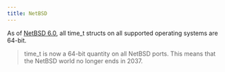 ```yaml
---
title: NetBSD
---
```

As of [NetBSD 6.0], all time_t structs on all supported
operating systems are 64-bit.

> time_t is now a 64-bit quantity on all NetBSD ports. This means
that the NetBSD world no longer ends in 2037.

[NetBSD 6.0]:https://www.netbsd.org/releases/formal-6/NetBSD-6.0.html
